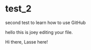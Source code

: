 # test_2
second test to learn how to use GitHub

hello this is joey editing your file.

Hi there, Lasse here!